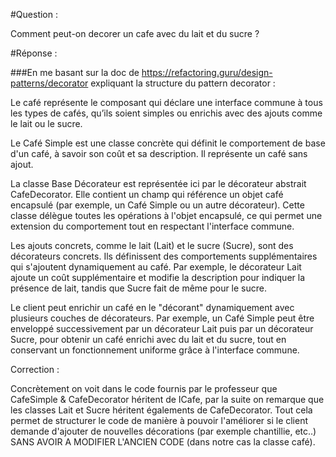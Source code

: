 #Question :

Comment peut-on decorer un cafe avec du lait et du sucre ?

#Réponse :

###En me basant sur la doc de https://refactoring.guru/design-patterns/decorator expliquant la structure du pattern decorator :

Le café représente le composant qui déclare une interface commune à tous les types de cafés, qu’ils soient simples ou enrichis avec des ajouts comme le lait ou le sucre.

Le Café Simple est une classe concrète qui définit le comportement de base d'un café, à savoir son coût et sa description. Il représente un café sans ajout.

La classe Base Décorateur est représentée ici par le décorateur abstrait CafeDecorator. Elle contient un champ qui référence un objet café encapsulé (par exemple, un Café Simple ou un autre décorateur). Cette classe délègue toutes les opérations à l'objet encapsulé, ce qui permet une extension du comportement tout en respectant l'interface commune.

Les ajouts concrets, comme le lait (Lait) et le sucre (Sucre), sont des décorateurs concrets. Ils définissent des comportements supplémentaires qui s'ajoutent dynamiquement au café. Par exemple, le décorateur Lait ajoute un coût supplémentaire et modifie la description pour indiquer la présence de lait, tandis que Sucre fait de même pour le sucre.

Le client peut enrichir un café en le "décorant" dynamiquement avec plusieurs couches de décorateurs. Par exemple, un Café Simple peut être enveloppé successivement par un décorateur Lait puis par un décorateur Sucre, pour obtenir un café enrichi avec du lait et du sucre, tout en conservant un fonctionnement uniforme grâce à l'interface commune.

Correction :

Concrètement on voit dans le code fournis par le professeur que CafeSimple & CafeDecorator héritent de ICafe,
par la suite on remarque que les classes Lait et Sucre héritent égalements de CafeDecorator.
Tout cela permet de structurer le code de manière à pouvoir l'améliorer si le client demande d'ajouter de nouvelles décorations (par exemple chantillie, etc..) SANS AVOIR A MODIFIER L'ANCIEN CODE (dans notre cas la classe café).